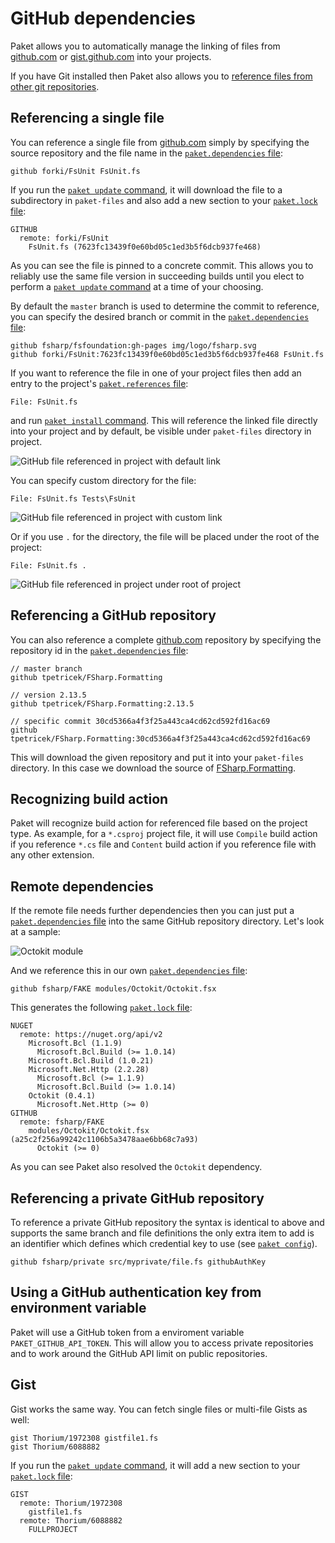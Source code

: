 # GitHub dependencies

Paket allows you to automatically manage the linking of files from
[github.com](https://github.com) or
[gist.github.com](https://gist.github.com/) into your projects.

If you have Git installed then Paket also allows you to
[reference files from other git repositories](git-dependencies.html).

## Referencing a single file

You can reference a single file from [github.com](https://github.com) simply
by specifying the source repository and the file name in the
[`paket.dependencies` file](dependencies-file.html):

```paket
github forki/FsUnit FsUnit.fs
```

If you run the [`paket update` command](paket-update.html), it will download the
file to a subdirectory in `paket-files` and also add a new section to your
[`paket.lock` file](lock-file.html):

```paket
GITHUB
  remote: forki/FsUnit
    FsUnit.fs (7623fc13439f0e60bd05c1ed3b5f6dcb937fe468)
```

As you can see the file is pinned to a concrete commit. This allows you to
reliably use the same file version in succeeding builds until you elect to
perform a [`paket update` command](paket-update.html) at a time of your
choosing.

By default the `master` branch is used to determine the commit to reference, you
can specify the desired branch or commit in the
[`paket.dependencies` file](dependencies-file.html):

```paket
github fsharp/fsfoundation:gh-pages img/logo/fsharp.svg
github forki/FsUnit:7623fc13439f0e60bd05c1ed3b5f6dcb937fe468 FsUnit.fs
```

If you want to reference the file in one of your project files then add an entry
to the project's [`paket.references` file](references-files.html):

```paket
File: FsUnit.fs
```

and run [`paket install` command](paket-install.html). This will reference the
linked file directly into your project and by default, be visible under
`paket-files` directory in project.

![GitHub file referenced in project with default link](img/github_ref_default_link.png "GitHub file referenced in project with default link")

You can specify custom directory for the file:

```paket
File: FsUnit.fs Tests\FsUnit
```

![GitHub file referenced in project with custom link](img/github_ref_custom_link.png "GitHub file referenced in project with custom link")

Or if you use `.` for the directory, the file will be placed under the root of the project:

```paket
File: FsUnit.fs .
```

![GitHub file referenced in project under root of project](img/github_ref_root.png "GitHub file referenced in project under root of project")

## Referencing a GitHub repository

You can also reference a complete [github.com](http://github.com) repository
by specifying the repository id in the [`paket.dependencies`
file](dependencies-file.html):

```paket
// master branch
github tpetricek/FSharp.Formatting

// version 2.13.5
github tpetricek/FSharp.Formatting:2.13.5

// specific commit 30cd5366a4f3f25a443ca4cd62cd592fd16ac69
github tpetricek/FSharp.Formatting:30cd5366a4f3f25a443ca4cd62cd592fd16ac69
```

This will download the given repository and put it into your `paket-files`
directory. In this case we download the source of
[FSharp.Formatting](https://github.com/fsprojects/FSharp.Formatting).

## Recognizing build action

Paket will recognize build action for referenced file based on the project type.
As example, for a `*.csproj` project file, it will use `Compile` build action if
you reference `*.cs` file and `Content` build action if you reference file with
any other extension.

## Remote dependencies

If the remote file needs further dependencies then you can just put a
[`paket.dependencies` file](dependencies-file.html) into the same GitHub
repository directory. Let's look at a sample:

![Octokit module](img/octokit-module.png "Octokit module")

And we reference this in our own
[`paket.dependencies` file](dependencies-file.html):

```paket
github fsharp/FAKE modules/Octokit/Octokit.fsx
```

This generates the following [`paket.lock` file](lock-file.html):

```paket
NUGET
  remote: https://nuget.org/api/v2
    Microsoft.Bcl (1.1.9)
      Microsoft.Bcl.Build (>= 1.0.14)
    Microsoft.Bcl.Build (1.0.21)
    Microsoft.Net.Http (2.2.28)
      Microsoft.Bcl (>= 1.1.9)
      Microsoft.Bcl.Build (>= 1.0.14)
    Octokit (0.4.1)
      Microsoft.Net.Http (>= 0)
GITHUB
  remote: fsharp/FAKE
    modules/Octokit/Octokit.fsx (a25c2f256a99242c1106b5a3478aae6bb68c7a93)
      Octokit (>= 0)
```

As you can see Paket also resolved the `Octokit` dependency.

## Referencing a private GitHub repository

To reference a private GitHub repository the syntax is identical to above and
supports the same branch and file definitions the only extra item to add is an
identifier which defines which credential key to use (see [`paket
config`](paket-config.html)).

```paket
github fsharp/private src/myprivate/file.fs githubAuthKey
```

## Using a GitHub authentication key from environment variable

Paket will use a GitHub token from a enviroment variable
`PAKET_GITHUB_API_TOKEN`. This will allow you to access private repositories and to
work around the GitHub API limit on public repositories.

## Gist

Gist works the same way. You can fetch single files or multi-file Gists as well:

```paket
gist Thorium/1972308 gistfile1.fs
gist Thorium/6088882
```

If you run the [`paket update` command](paket-update.html), it will add a new
section to your [`paket.lock` file](lock-file.html):

```paket
GIST
  remote: Thorium/1972308
    gistfile1.fs
  remote: Thorium/6088882
    FULLPROJECT
```
